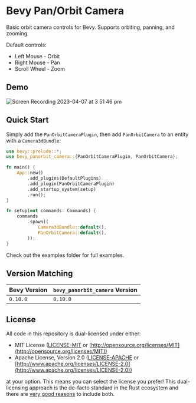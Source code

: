 # Bevy Pan/Orbit Camera

Basic orbit camera controls for Bevy. Supports orbiting, panning, and zooming.

Default controls:
- Left Mouse - Orbit
- Right Mouse - Pan
- Scroll Wheel - Zoom

## Demo

![Screen Recording 2023-04-07 at 3 51 46 pm](https://user-images.githubusercontent.com/7709415/230550277-b2d7441c-2307-4491-9270-a3a46ee96c8b.gif)

## Quick Start

Simply add the `PanOrbitCameraPlugin`, then add `PanOrbitCamera` to an entity
with a `Camera3dBundle`:

```rust
use bevy::prelude::*;
use bevy_panorbit_camera::{PanOrbitCameraPlugin, PanOrbitCamera};

fn main() {
    App::new()
        .add_plugins(DefaultPlugins)
        .add_plugin(PanOrbitCameraPlugin)
        .add_startup_system(setup)
        .run();
}

fn setup(mut commands: Commands) {
    commands
        .spawn((
            Camera3dBundle::default(),
            PanOrbitCamera::default(),
        ));
}
```

Check out the examples folder for full examples.

## Version Matching

| Bevy Version | `bevy_panorbit_camera` Version |
| ------------ |--------------------------------|
| `0.10.0`     | `0.10.0`                       |

## License

All code in this repository is dual-licensed under either:

* MIT License ([LICENSE-MIT](LICENSE-MIT) or [http://opensource.org/licenses/MIT](http://opensource.org/licenses/MIT))
* Apache License, Version 2.0 ([LICENSE-APACHE](LICENSE-APACHE) or [http://www.apache.org/licenses/LICENSE-2.0](http://www.apache.org/licenses/LICENSE-2.0))

at your option.
This means you can select the license you prefer!
This dual-licensing approach is the de-facto standard in the Rust ecosystem and there are [very good reasons](https://github.com/bevyengine/bevy/issues/2373) to include both.
